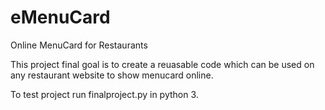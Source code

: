 # eMenuCard
Online MenuCard for Restaurants

This project final goal is to create a reuasable code which can be used on any restaurant website to show menucard online. 


To test project run finalproject.py in python 3.
